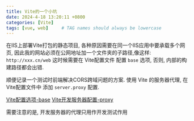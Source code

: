 ```yaml
---
title: Vite的一个小坑
date: 2024-4-18 13:20:11 +0800
categories: [Vite]
tags: [vue, web]     # TAG names should always be lowercase
---
```



在IIS上部署Vite打包的静态项目, 各种原因需要在同一个IIS应用中要承载多个网页, 因此我的网站必须在公网地址加一个文件夹的子路径,像这样: `http://xxx.cn/web`
这时候需要在 Vite配置文件 配置 `base` 选项, 否则, 内部的构建路径都会出错.

顺便记录一个测试时前端解决CORS跨域问题的方案.
使用 Vite 的服务器代理, 在 Vite配置文件中 添加 `server.proxy` 配置.

[Vite配置选项-base](https://cn.vitejs.dev/config/shared-options.html#base)
[Vite开发服务器配置-proxy](https://cn.vitejs.dev/config/server-options.html#server-proxy)

需要注意的是, 开发服务器的代理只用作开发测试作用
